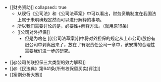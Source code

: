 - [[财务资助]]
  collapsed:: true
	- 从现行《公司法》和《公司法草案》中可以看出，财务资助制度在我国法上属于未明确规定然而可以进行解释的事项。
	- 所以我们需要讨论的是，必要性+解释方法。（就用原16条）
	- [[公司对外担保]]
		- 但是为啥在 [[《公司法草案》]]中将对外担保的规定从上市公司/股份有限公司中剥离出来了，放在了有限责任公司一章中，该安排的合理性需要我们进一步的研究。
		-
- [[@公司关联担保三大类型的效力解释]]
- [[@《民法典》第641条(所有权保留买卖)评注]]
- [[案例分析大赛]]
